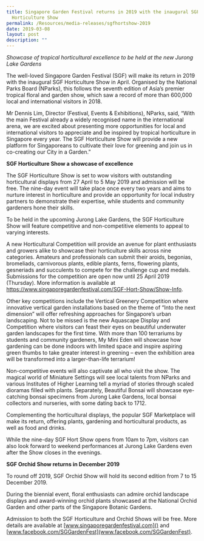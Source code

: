 ```yaml
---
title: Singapore Garden Festival returns in 2019 with the inaugural SGF
  Horticulture Show
permalink: /Resources/media-releases/sgfhortshow-2019
date: 2019-03-08
layout: post
description: ""
---
```

*Showcase of tropical horticultural excellence to be held at the new Jurong Lake Gardens*

 
The well-loved Singapore Garden Festival (SGF) will make its return in 2019 with the inaugural SGF Horticulture Show in April. Organised by the National Parks Board (NParks), this follows the seventh edition of Asia’s premier tropical floral and garden show, which saw a record of more than 600,000 local and international visitors in 2018.

Mr Dennis Lim, Director (Festival, Events & Exhibitions), NParks, said, “With the main Festival already a widely recognised name in the international arena, we are excited about presenting more opportunities for local and international visitors to appreciate and be inspired by tropical horticulture in Singapore every year. The SGF Horticulture Show will provide a new platform for Singaporeans to cultivate their love for greening and join us in co-creating our City in a Garden.”

 

**SGF Horticulture Show a showcase of excellence**

The SGF Horticulture Show is set to wow visitors with outstanding horticultural displays from 27 April to 5 May 2019 and admission will be free. The nine-day event will take place once every two years and aims to nurture interest in horticulture and provide an opportunity for local industry partners to demonstrate their expertise, while students and community gardeners hone their skills.

To be held in the upcoming Jurong Lake Gardens, the SGF Horticulture Show will feature competitive and non-competitive elements to appeal to varying interests.

A new Horticultural Competition will provide an avenue for plant enthusiasts and growers alike to showcase their horticulture skills across nine categories. Amateurs and professionals can submit their aroids, begonias, bromeliads, carnivorous plants, edible plants, ferns, flowering plants, gesneriads and succulents to compete for the challenge cup and medals. Submissions for the competition are open now until 25 April 2019 (Thursday). More information is available at https://www.singaporegardenfestival.com/SGF-Hort-Show/Show-Info.

Other key competitions include the Vertical Greenery Competition where innovative vertical garden installations based on the theme of “Into the next dimension” will offer refreshing approaches for Singapore’s urban landscaping. Not to be missed is the new Aquascape Display and Competition where visitors can feast their eyes on beautiful underwater garden landscapes for the first time. With more than 100 terrariums by students and community gardeners, My Mini Eden will showcase how gardening can be done indoors with limited space and inspire aspiring green thumbs to take greater interest in greening – even the exhibition area will be transformed into a larger-than-life terrarium!

Non-competitive events will also captivate all who visit the show. The magical world of Miniature Settings will see local talents from NParks and various Institutes of Higher Learning tell a myriad of stories through scaled dioramas filled with plants. Separately, Beautiful Bonsai will showcase eye-catching bonsai specimens from Jurong Lake Gardens, local bonsai collectors and nurseries, with some dating back to 1712.

Complementing the horticultural displays, the popular SGF Marketplace will make its return, offering plants, gardening and horticultural products, as well as food and drinks.

While the nine-day SGF Hort Show opens from 10am to 7pm, visitors can also look forward to weekend performances at Jurong Lake Gardens even after the Show closes in the evenings.

 

**SGF Orchid Show returns in December 2019**

To round off 2019, SGF Orchid Show will hold its second edition from 7 to 15 December 2019.

During the biennial event, floral enthusiasts can admire orchid landscape displays and award-winning orchid plants showcased at the National Orchid Garden and other parts of the Singapore Botanic Gardens.

Admission to both the SGF Horticulture and Orchid Shows will be free. More details are available at [www.singaporegardenfestival.com]() and [www.facebook.com/SGGardenFest](www.facebook.com/SGGardenFest).